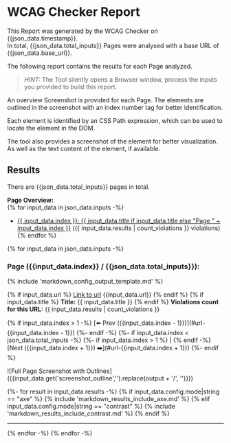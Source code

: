 # WCAG Checker Report

This Report was generated by the WCAG Checker on {{json_data.timestamp}}.    
In total, {{json_data.total_inputs}} Pages were analysed with a base URL of {{json_data.base_url}}.

The following report contains the results for each Page analyzed.

> _HINT:_ The Tool silently opens a Browser window, process the inputs you provided to build this report.        

An overview Screenshot is provided for each Page.
The elements are outlined in the screenshot with an index number tag for better identification.

Each element is identified by an CSS Path expression, which can be used to locate the element in the DOM.    

The tool also provides a screenshot of the element for better visualization. As well as the text content of the element, if available.    

## Results
There are {{json_data.total_inputs}} pages in total.

**Page Overview:**  
{% for input_data in json_data.inputs -%}
- [{{ input_data.index }}: {{ input_data.title if input_data.title else "Page " ~ input_data.index }}](#page-{{input_data.index}}) ({{ input_data.results | count_violations }} violations)
{% endfor %}

{% for input_data in json_data.inputs -%}
<a name="page-{{input_data.index}}"></a>
### Page ({{input_data.index}} / {{json_data.total_inputs}}):

{% include 'markdown_config_output_template.md' %}

{% if input_data.url %}
[Link to url]({{input_data.url}})
{{input_data.url}}
{% endif %}
{% if input_data.title %}
**Title:** {{ input_data.title }}
{% endif %}
**Violations count for this URL:** {{ input_data.results | count_violations }}

{% if input_data.index > 1 -%}
[⬅️ Prev ({{input_data.index - 1}})](#url-{{input_data.index - 1}})
{%- endif -%}
{%- if input_data.index < json_data.total_inputs -%}
{%- if input_data.index > 1 %} | {% endif -%}
[Next ({{input_data.index + 1}}) ➡️](#url-{{input_data.index + 1}})
{%- endif %}


![Full Page Screenshot with Outlines]({{input_data.get('screenshot_outline','').replace(output + '/', '')}})

{%- for result in input_data.results -%}
{% if input_data.config.mode|string == "axe" %}
{% include 'markdown_results_include_axe.md' %}
{% elif input_data.config.mode|string == "contrast" %}
{% include 'markdown_results_include_contrast.md' %}
{% endif %}

---

{% endfor -%}
{% endfor -%}
